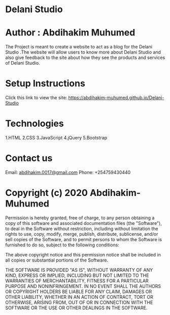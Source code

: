 # Delani Studio
# Author : Abdihakim Muhumed
The Project is meant to create a website to act as a blog for the Delani Studio .The website will allow users to know more about Delani Studio and also give feedback to the site about how they see the products and services of Delani Studio.
# Setup Instructions
Click this link to view the site: https://abdihakim-muhumed.github.io/Delani-Studio 
# Technologies
1.HTML
2.CSS
3.JavaScript
4.jQuery
5.Bootstrap
# Contact us
Email: abdihakim.0017@gmail.com
Phone: +254759430440
# Copyright (c) 2020 Abdihakim-Muhumed

Permission is hereby granted, free of charge, to any person obtaining a copy
of this software and associated documentation files (the "Software"), to deal
in the Software without restriction, including without limitation the rights
to use, copy, modify, merge, publish, distribute, sublicense, and/or sell
copies of the Software, and to permit persons to whom the Software is
furnished to do so, subject to the following conditions:

The above copyright notice and this permission notice shall be included in all
copies or substantial portions of the Software.

THE SOFTWARE IS PROVIDED "AS IS", WITHOUT WARRANTY OF ANY KIND, EXPRESS OR
IMPLIED, INCLUDING BUT NOT LIMITED TO THE WARRANTIES OF MERCHANTABILITY,
FITNESS FOR A PARTICULAR PURPOSE AND NONINFRINGEMENT. IN NO EVENT SHALL THE
AUTHORS OR COPYRIGHT HOLDERS BE LIABLE FOR ANY CLAIM, DAMAGES OR OTHER
LIABILITY, WHETHER IN AN ACTION OF CONTRACT, TORT OR OTHERWISE, ARISING FROM,
OUT OF OR IN CONNECTION WITH THE SOFTWARE OR THE USE OR OTHER DEALINGS IN THE
SOFTWARE.